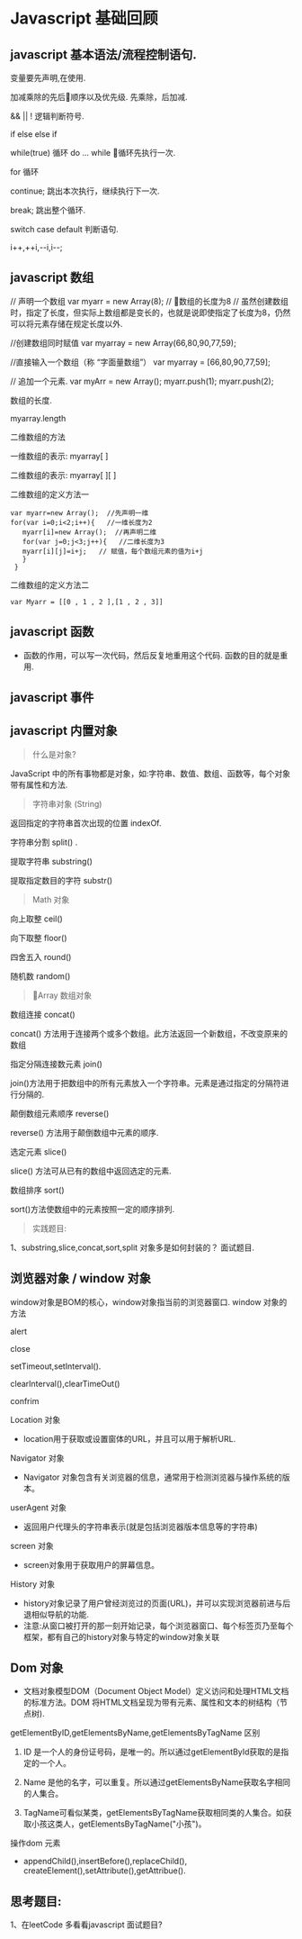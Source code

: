 # Javascript 基础回顾

## javascript 基本语法/流程控制语句.
 变量要先声明,在使用.

 加减乘除的先后顺序以及优先级. 先乘除，后加减.

 && || ! 逻辑判断符号.

 if else else if

 while(true) 循环 do ... while 循环先执行一次.

 for 循环

 continue;  跳出本次执行，继续执行下一次.

 break;  跳出整个循环.

 switch case default  判断语句. 

 i++,++i,--i,i--;

## javascript 数组

// 声明一个数组
var myarr = new Array(8); // 数组的长度为8
// 虽然创建数组时，指定了长度，但实际上数组都是变长的，也就是说即使指定了长度为8，仍然可以将元素存储在规定长度以外.

//创建数组同时赋值
var myarray = new Array(66,80,90,77,59);

//直接输入一个数组（称 “字面量数组”）
var myarray = [66,80,90,77,59];

// 追加一个元素.
var myArr = new Array();
myarr.push(1);
myarr.push(2);

数组的长度.


myarray.length

  二维数组的方法


  一维数组的表示: myarray[ ]


  二维数组的表示: myarray[ ][ ]


二维数组的定义方法一
```
var myarr=new Array();  //先声明一维 
for(var i=0;i<2;i++){   //一维长度为2
   myarr[i]=new Array();  //再声明二维 
   for(var j=0;j<3;j++){   //二维长度为3
   myarr[i][j]=i+j;   // 赋值，每个数组元素的值为i+j
   }
 }

```
二维数组的定义方法二

```
var Myarr = [[0 , 1 , 2 ],[1 , 2 , 3]]
```

## javascript 函数
* 函数的作用，可以写一次代码，然后反复地重用这个代码. 函数的目的就是重用.

## javascript 事件

## javascript 内置对象
> 什么是对象?

JavaScript 中的所有事物都是对象，如:字符串、数值、数组、函数等，每个对象带有属性和方法.

> 字符串对象 (String)

返回指定的字符串首次出现的位置 indexOf.

字符串分割  split() .
 
提取字符串   substring()

提取指定数目的字符  substr() 

> Math 对象

向上取整 ceil()

向下取整 floor()

四舍五入 round()

随机数 random()

> Array 数组对象

数组连接 concat()  

concat() 方法用于连接两个或多个数组。此方法返回一个新数组，不改变原来的数组

指定分隔连接数元素 join()

join()方法用于把数组中的所有元素放入一个字符串。元素是通过指定的分隔符进行分隔的.

颠倒数组元素顺序 reverse()

reverse() 方法用于颠倒数组中元素的顺序.


选定元素 slice()


slice() 方法可从已有的数组中返回选定的元素.


数组排序 sort()

sort()方法使数组中的元素按照一定的顺序排列.

> 实践题目:

1、substring,slice,concat,sort,split 对象多是如何封装的？ 面试题目.

## 浏览器对象 / window 对象
window对象是BOM的核心，window对象指当前的浏览器窗口.
window 对象的方法

alert

close

setTimeout,setInterval().

clearInterval(),clearTimeOut()

confrim

Location 对象
* location用于获取或设置窗体的URL，并且可以用于解析URL.

Navigator 对象
* Navigator 对象包含有关浏览器的信息，通常用于检测浏览器与操作系统的版本。

userAgent 对象
* 返回用户代理头的字符串表示(就是包括浏览器版本信息等的字符串)

screen 对象
* screen对象用于获取用户的屏幕信息。

History 对象
* history对象记录了用户曾经浏览过的页面(URL)，并可以实现浏览器前进与后退相似导航的功能.
* 注意:从窗口被打开的那一刻开始记录，每个浏览器窗口、每个标签页乃至每个框架，都有自己的history对象与特定的window对象关联

## Dom 对象 
* 文档对象模型DOM（Document Object Model）定义访问和处理HTML文档的标准方法。DOM 将HTML文档呈现为带有元素、属性和文本的树结构（节点树).

getElementByID,getElementsByName,getElementsByTagName 区别

1. ID 是一个人的身份证号码，是唯一的。所以通过getElementById获取的是指定的一个人。

2. Name 是他的名字，可以重复。所以通过getElementsByName获取名字相同的人集合。

3. TagName可看似某类，getElementsByTagName获取相同类的人集合。如获取小孩这类人，getElementsByTagName("小孩")。

操作dom 元素

* appendChild(),insertBefore(),replaceChild(),
createElement(),setAttribute(),getAttribue().

## 思考题目:
1、在leetCode 多看看javascript 面试题目?




